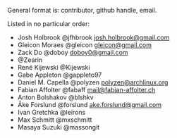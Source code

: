 General format is: contributor, github handle, email.

Listed in no particular order:

- Josh Holbrook @jfhbrook <josh.holbrook@gmail.com>
- Gleicon Moraes @gleicon <gleicon@gmail.com>
- Zack Do @doboy <doboy0@gmail.com>
- @Zearin
- René Kijewski @Kijewski
- Gabe Appleton @gappleto97
- Daniel M. Capella @polyzen <polyzen@archlinux.org>
- Fabian Affolter @fabaff <mail@fabian-affolter.ch>
- Anton Bolshakov @blshkv
- Åke Forslund @forslund <ake.forslund@gmail.com>
- Ivan Gretchka @leirons
- Max Schmitt @mxschmitt
- Masaya Suzuki @massongit
